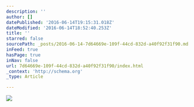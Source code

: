 ```yaml
---
description: ''
author: []
datePublished: '2016-06-14T19:15:31.018Z'
dateModified: '2016-06-14T18:52:40.253Z'
title: ''
starred: false
sourcePath: _posts/2016-06-14-7d64669e-109f-44cd-832d-a40f92f31f90.md
inFeed: true
hasPage: true
inNav: false
url: 7d64669e-109f-44cd-832d-a40f92f31f90/index.html
_context: 'http://schema.org'
_type: Article

---
```

![](https://the-grid-user-content.s3-us-west-2.amazonaws.com/75c09bbb-ab1a-4aff-9996-5f528a2af85c.jpg)